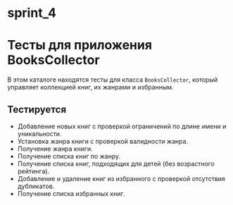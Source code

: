 # sprint_4
# Тесты для приложения BooksCollector

В этом каталоге находятся тесты для класса `BooksCollector`, который управляет коллекцией книг, их жанрами и избранным.

## Тестируется

- Добавление новых книг с проверкой ограничений по длине имени и уникальности.
- Установка жанра книги с проверкой валидности жанра.
- Получение жанра книги.
- Получение списка книг по жанру.
- Получение списка книг, подходящих для детей (без возрастного рейтинга).
- Добавление и удаление книг из избранного с проверкой отсутствия дубликатов.
- Получение списка избранных книг.
